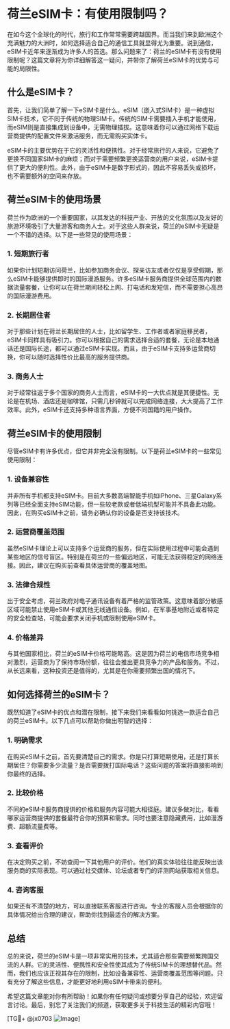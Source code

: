 # 荷兰eSIM卡：有使用限制吗？

在如今这个全球化的时代，旅行和工作常常需要跨越国界。而当我们来到欧洲这个充满魅力的大洲时，如何选择适合自己的通信工具就显得尤为重要。说到通信，eSIM卡近年来逐渐成为许多人的首选。那么问题来了：荷兰的eSIM卡有没有使用限制呢？这篇文章将为你详细解答这一疑问，并带你了解荷兰eSIM卡的优势与可能的局限性。

## 什么是eSIM卡？

首先，让我们简单了解一下eSIM卡是什么。eSIM（嵌入式SIM卡）是一种虚拟SIM卡技术，它不同于传统的物理SIM卡。传统的SIM卡需要插入手机才能使用，而eSIM则是直接集成到设备中，无需物理插拔。这意味着你可以通过网络下载运营商提供的配置文件来激活服务，而无需购买实体卡。

eSIM卡的主要优势在于它的灵活性和便携性。对于经常旅行的人来说，它避免了更换不同国家SIM卡的麻烦；而对于需要频繁更换运营商的用户来说，eSIM卡提供了更大的便利性。此外，由于eSIM卡是数字形式的，因此不容易丢失或损坏，也不需要额外的空间来存放。

## 荷兰eSIM卡的使用场景

荷兰作为欧洲的一个重要国家，以其发达的科技产业、开放的文化氛围以及友好的旅游环境吸引了大量游客和商务人士。对于这些人群来说，荷兰的eSIM卡无疑是一个不错的选择。以下是一些常见的使用场景：

### 1. **短期旅行者**
如果你计划短期访问荷兰，比如参加商务会议、探亲访友或者仅仅是享受假期，那么eSIM卡能够提供即时的国际漫游服务。许多eSIM卡服务商提供全球范围内的数据流量套餐，让你可以在荷兰期间轻松上网、打电话和发短信，而不需要担心高昂的国际漫游费用。

### 2. **长期居住者**
对于那些计划在荷兰长期居住的人士，比如留学生、工作者或者家庭移民者，eSIM卡同样具有吸引力。你可以根据自己的需求选择合适的套餐，无论是本地通话还是国际长途，都可以通过eSIM卡实现。而且，由于eSIM卡支持多运营商切换，你可以随时选择性价比最高的服务提供商。

### 3. **商务人士**
对于经常往返于多个国家的商务人士而言，eSIM卡的一大优点就是其便捷性。无论是在机场、酒店还是咖啡馆，只需几秒钟就可以完成网络连接，大大提高了工作效率。此外，eSIM卡还支持多种语言界面，方便不同国籍的用户操作。

## 荷兰eSIM卡的使用限制

尽管eSIM卡有许多优点，但它并非完全没有限制。以下是荷兰eSIM卡的一些常见使用限制：

### 1. **设备兼容性**
并非所有手机都支持eSIM卡。目前大多数高端智能手机如iPhone、三星Galaxy系列等已经全面支持eSIM功能，但一些较老款或者低端机型可能并不具备此功能。因此，在购买eSIM卡之前，请务必确认你的设备是否支持该技术。

### 2. **运营商覆盖范围**
虽然eSIM卡理论上可以支持多个运营商的服务，但在实际使用过程中可能会遇到某些地区的信号盲区。特别是在荷兰的一些偏远地区，可能无法获得稳定的网络连接。因此，建议在购买前查看具体运营商的覆盖地图。

### 3. **法律合规性**
出于安全考虑，荷兰政府对电子通讯设备有着严格的监管政策。这意味着部分敏感区域可能禁止使用eSIM卡或其他无线通信设备。例如，在军事基地附近或者特定的安全检查站，可能会要求关闭手机或限制使用eSIM卡。

### 4. **价格差异**
与其他国家相比，荷兰的eSIM卡价格可能略高。这是因为荷兰的电信市场竞争相对激烈，运营商为了保持市场份额，往往会推出更具竞争力的产品和服务。不过，从长远来看，这种投资还是值得的，尤其是在你需要频繁出国的情况下。

## 如何选择荷兰的eSIM卡？

既然知道了eSIM卡的优点和潜在限制，接下来我们来看看如何挑选一款适合自己的荷兰eSIM卡。以下几点可以帮助你做出明智的选择：

### 1. **明确需求**
在购买eSIM卡之前，首先要清楚自己的需求。你是只打算短期使用，还是打算长期居住？你需要多少流量？是否需要拨打国际电话？这些问题的答案将直接影响到你最终的选择。

### 2. **比较价格**
不同的eSIM卡服务商提供的价格和服务内容可能大相径庭。建议多做对比，看看哪家运营商提供的套餐最符合你的预算和需求。同时也要注意隐藏费用，比如漫游费、超额流量费等。

### 3. **查看评价**
在决定购买之前，不妨查阅一下其他用户的评价。他们的真实体验往往能反映出该服务商的实际表现。可以通过社交媒体、论坛或者专门的评测网站获取相关信息。

### 4. **咨询客服**
如果还有不清楚的地方，可以直接联系客服进行咨询。专业的客服人员会根据你的具体情况给出合理的建议，帮助你找到最适合的解决方案。

## 总结

总的来说，荷兰的eSIM卡是一项非常实用的技术，尤其适合那些需要频繁跨国交流的人群。它的灵活性、便携性和安全性使其成为了传统SIM卡的理想替代品。然而，我们也应该正视其存在的限制，比如设备兼容性、运营商覆盖范围等问题。只有充分了解这些信息，才能更好地利用eSIM卡带来的便利。

希望这篇文章能对你有所帮助！如果你有任何疑问或想要分享自己的经验，欢迎留言讨论。最后，别忘了关注我们的频道，获取更多关于科技生活的精彩内容哦！

[TG💪+ @jx0703 ![Image](https://github.com/user-attachments/assets/dbca1d08-cadb-493c-b0ec-ad6f7a83f270)]